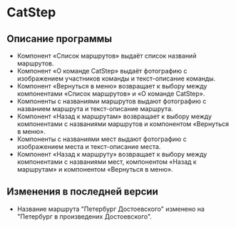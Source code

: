 # CatStep
## Описание программы
* Компонент «Список маршрутов» выдаёт список названий маршрутов.
* Компонент «О команде CatStep» выдаёт фотографию с изображением участников команды и текст-описание команды.
* Компонент «Вернуться в меню» возвращает к выбору между компонентами «Список маршрутов» и «О команде CatStep».
* Компоненты с названиями маршрутов выдают фотографию с названием маршрута и текст-описание маршрута.
* Компонент «Назад к маршрутам» возвращает к выбору между компонентами с названиями маршрутов и компонентом «Вернуться в меню».
* Компоненты с названиями мест выдают фотографию с изображением места и текст-описание места.
* Компонент «Назад к маршруту» возвращает к выбору между компонентами с названиями мест, компонентом «Назад к маршрутам» и компонентом «Вернуться в меню».

## Изменения в последней версии
* Название маршрута "Петербург Достоевского" изменено на "Петербург в произведених Достоевского".
